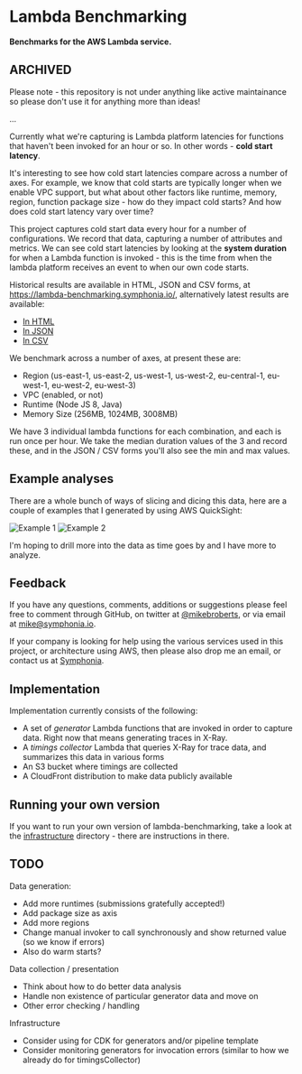 # Lambda Benchmarking

**Benchmarks for the AWS Lambda service.**

## ARCHIVED

Please note - this repository is not under anything like active maintainance so please don't use it for anything more than ideas!

...


Currently what we're capturing is Lambda platform latencies for functions that haven't been invoked for an hour or so. In other words - **cold start latency**.

It's interesting to see how cold start latencies compare across a number of axes. For example, we know that cold starts are typically longer when we enable VPC support, but what about other factors like runtime, memory, region, function package size - how do they impact cold starts? And how does cold start latency vary over time?

This project captures cold start data every hour for a number of configurations. We record that data, capturing a number of attributes and metrics. We can see cold start latencies by looking at the **system duration** for when a Lambda function is invoked - this is the time from when the lambda platform receives an event to when our own code starts.

Historical results are available in HTML, JSON and CSV forms, at https://lambda-benchmarking.symphonia.io/, alternatively latest results are available:

* [In HTML](https://lambda-benchmarking.symphonia.io/runtime-invocation-latency/latest.html)
* [In JSON](https://lambda-benchmarking.symphonia.io/runtime-invocation-latency/latest.json)
* [In CSV](https://lambda-benchmarking.symphonia.io/runtime-invocation-latency/latest.csv)

We benchmark across a number of axes, at present these are:

* Region (us-east-1, us-east-2, us-west-1, us-west-2, eu-central-1, eu-west-1, eu-west-2, eu-west-3)
* VPC (enabled, or not)
* Runtime (Node JS 8, Java)
* Memory Size (256MB, 1024MB, 3008MB)

We have 3 individual lambda functions for each combination, and each is run once per hour. We take the median duration values of the 3 and record these, and in the JSON / CSV forms you'll also see the min and max values.

## Example analyses

There are a whole bunch of ways of slicing and dicing this data, here are a couple of examples that I generated by using AWS QuickSight:

![Example 1](/images/example1.png "title")
![Example 2](/images/example2.png "title")

I'm hoping to drill more into the data as time goes by and I have more to analyze.

## Feedback

If you have any questions, comments, additions or suggestions please feel free to comment through GitHub, on twitter at [@mikebroberts](https://twitter.com/mikebroberts), or via email at mike@symphonia.io.

If your company is looking for help using the various services used in this project, or architecture using AWS, then please also drop me an email, or contact us at [Symphonia](https://www.symphonia.io/).

## Implementation

Implementation currently consists of the following:

* A set of *generator* Lambda functions that are invoked in order to capture data. Right now that means generating traces in X-Ray.
* A *timings collector* Lambda that queries X-Ray for trace data, and summarizes this data in various forms
* An S3 bucket where timings are collected
* A CloudFront distribution to make data publicly available

## Running your own version

If you want to run your own version of lambda-benchmarking, take a look at the [infrastructure](./infrastructure/) directory - there are instructions in there.

## TODO

Data generation:

* Add more runtimes (submissions gratefully accepted!)
* Add package size as axis
* Add more regions
* Change manual invoker to call synchronously and show returned value (so we know if errors)
* Also do warm starts?

Data collection / presentation

* Think about how to do better data analysis
* Handle non existence of particular generator data and move on
* Other error checking / handling

Infrastructure

* Consider using for CDK for generators and/or pipeline template
* Consider monitoring generators for invocation errors (similar to how we already do for timingsCollector)

